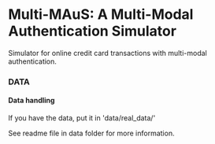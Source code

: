 # Multi-MAuS: A Multi-Modal Authentication Simulator

Simulator for online credit card transactions with multi-modal authentication.


### DATA

#### Data handling

If you have the data, put it in 'data/real_data/'

See readme file in data folder for more information.